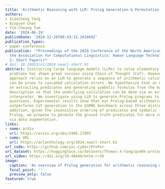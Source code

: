 ```yaml
---
title: 'Arithmetic Reasoning with LLM: Prolog Generation & Permutation'
authors:
- Xiaocheng Yang
- Bingsen Chen
- Yik-Cheung Tam
date: '2024-06-19'
publishDate: '2024-12-26T08:43:15.281869Z'
publication_types:
- paper-conference
publication: '*Proceedings of the 2024 Conference of the North American Chapter of
  the Association for Computational Linguistics: Human Language Technologies (Volume
  2: Short Papers)*'
# doi: 10.18653/v1/2024.naacl-short.61
abstract: Instructing large language models (LLMs) to solve elementary school math
  problems has shown great success using Chain of Thought (CoT). However, the CoT
  approach relies on an LLM to generate a sequence of arithmetic calculations which
  can be prone to cascaded calculation errors. We hypothesize that an LLM should focus
  on extracting predicates and generating symbolic formulas from the math problem
  description so that the underlying calculation can be done via an external code
  interpreter. We investigate using LLM to generate Prolog programs to solve mathematical
  questions. Experimental results show that our Prolog-based arithmetic problem-solving
  outperforms CoT generation in the GSM8K benchmark across three distinct LLMs. In
  addition, given the insensitive ordering of predicates and symbolic formulas in
  Prolog, we propose to permute the ground truth predicates for more robust LLM training
  via data augmentation.
links:
- name: arXiv
  url: https://arxiv.org/abs/2405.17893
- name: URL
  url: https://aclanthology.org/2024.naacl-short.61
url_code: https://github.com/yxc-cyber/ProPer
url_dataset: https://huggingface.co/datasets/Thomas-X-Yang/gsm8k-prolog
url_video: https://doi.org/10.48448/bntm-rr36
image:
  caption: 'An overview of Prolog generation for arithmetic reasoning with large language models.'
  focal_point: ''
  preview_only: false
featured: true
---
```

